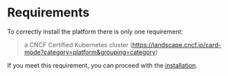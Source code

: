 # Requirements

To correctly install the platform there is only one requirement:

> a CNCF Certified Kubernetes cluster (https://landscape.cncf.io/card-mode?category=platform&grouping=category)

If you meet this requirement, you can proceed with the [installation](./cli/cli-overview.md#installing-the-krateo-cli).
